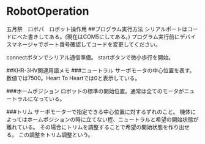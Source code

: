 # RobotOperation
五月祭　ロボパ　ロボット操作用
##プログラム実行方法
シリアルポートはコードにべた書きしてある。(現在はCOM5にしてある。)
プログラム実行前にデバイスマネージャでポート番号確認してコードを変更してください。

connectボタンでシリアル通信準備。
  startボタンで微小歩行を開始。

##KHR-3HV関連用語メモ
###ニュートラル
サーボモータの中心位置を表す。数値では7500。Heart To Heartでは0と表示している。

###ホームポジション
ロボットの標準の開始位置。通常は全てのモータがニュートラルになっている。

###トリム
サーボモーターで指定できる中心位置に対するずれのこと。
機体によってはホームポジションの時に立てない程、ニュートラルと希望の開始状態が離れている。
その場合にトリムを調整することで希望の開始状態を作り出せる。
この調整をトリム調整という。